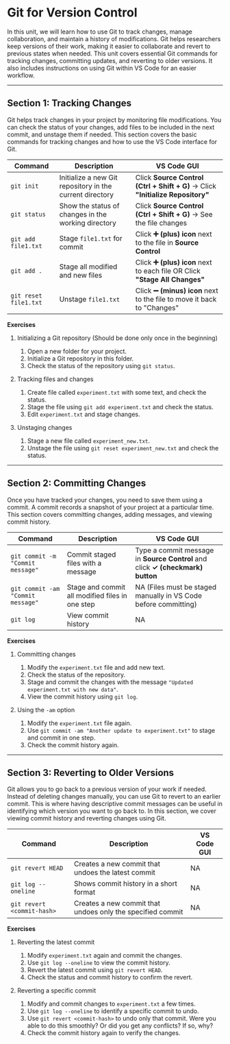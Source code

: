 # Git for Version Control  

In this unit, we will learn how to use Git to track changes, manage collaboration, and maintain a history of modifications. Git helps researchers keep versions of their work, making it easier to collaborate and revert to previous states when needed. This unit covers essential Git commands for tracking changes, committing updates, and reverting to older versions. It also includes instructions on using Git within VS Code for an easier workflow.  

---

## Section 1: Tracking Changes  

Git helps track changes in your project by monitoring file modifications. You can check the status of your changes, add files to be included in the next commit, and unstage them if needed. This section covers the basic commands for tracking changes and how to use the VS Code interface for Git.  

| Command                | Description                                             | VS Code GUI |
|------------------------|---------------------------------------------------------|-------------|
| `git init`            | Initialize a new Git repository in the current directory | Click **Source Control (Ctrl + Shift + G)** → Click **"Initialize Repository"** |
| `git status`          | Show the status of changes in the working directory      | Click **Source Control (Ctrl + Shift + G)** → See the file changes |
| `git add file1.txt`   | Stage `file1.txt` for commit                             | Click **➕ (plus) icon** next to the file in **Source Control** |
| `git add .`          | Stage all modified and new files                         | Click **➕ (plus) icon** next to each file OR Click **"Stage All Changes"** |
| `git reset file1.txt` | Unstage `file1.txt`                                      | Click **➖ (minus) icon** next to the file to move it back to "Changes" |

**Exercises**  

1. Initializing a Git repository (Should be done only once in the beginning)
   1. Open a new folder for your project.  
   2. Initialize a Git repository in this folder.  
   3. Check the status of the repository using `git status`.  

2. Tracking files and changes
   1. Create file called `experiment.txt` with some text, and check the status.  
   2. Stage the file using `git add experiment.txt` and check the status.  
   3. Edit `experiment.txt` and stage changes.

3. Unstaging changes
   1. Stage a new file called `experiment_new.txt`.  
   2. Unstage the file using `git reset experiment_new.txt` and check the status.

---

## Section 2: Committing Changes  

Once you have tracked your changes, you need to save them using a commit. A commit records a snapshot of your project at a particular time. This section covers committing changes, adding messages, and viewing commit history.  

| Command                         | Description                                         | VS Code GUI |
|---------------------------------|-----------------------------------------------------|-------------|
| `git commit -m "Commit message"` | Commit staged files with a message                  | Type a commit message in **Source Control** and click **✓ (checkmark) button** |
| `git commit -am "Commit message"` | Stage and commit all modified files in one step    | NA (Files must be staged manually in VS Code before committing) |
| `git log`                        | View commit history                                | NA |

**Exercises**  

1. Committing changes  
   1. Modify the `experiment.txt` file and add new text.  
   2. Check the status of the repository.  
   3. Stage and commit the changes with the message `"Updated experiment.txt with new data"`.  
   4. View the commit history using `git log`.  

2. Using the `-am` option  
   1. Modify the `experiment.txt` file again.  
   2. Use `git commit -am "Another update to experiment.txt"` to stage and commit in one step.  
   3. Check the commit history again.  

---

## Section 3: Reverting to Older Versions  

Git allows you to go back to a previous version of your work if needed. Instead of deleting changes manually, you can use Git to revert to an earlier commit. This is where having descriptive commit messages can be useful in identifying which version you want to go back to. In this section, we cover viewing commit history and reverting changes using Git.  

| Command                      | Description                                         | VS Code GUI |
|------------------------------|-----------------------------------------------------|-------------|
| `git revert HEAD`            | Creates a new commit that undoes the latest commit | NA |
| `git log --oneline`          | Shows commit history in a short format             | NA |
| `git revert <commit-hash>`   | Creates a new commit that undoes only the specified commit | NA |

**Exercises**  

1. Reverting the latest commit  
   1. Modify `experiment.txt` again and commit the changes.  
   2. Use `git log --oneline` to view the commit history.  
   3. Revert the latest commit using `git revert HEAD`.  
   4. Check the status and commit history to confirm the revert.  

2. Reverting a specific commit  
   1. Modify and commit changes to `experiment.txt` a few times.  
   2. Use `git log --oneline` to identify a specific commit to undo.  
   3. Use `git revert <commit-hash>` to undo only that commit. Were you able to do this smoothly? Or did you get any conflicts? If so, why? 
   4. Check the commit history again to verify the changes.  
